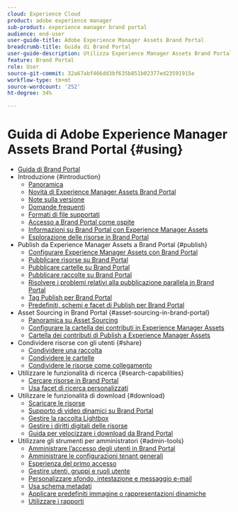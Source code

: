 ```yaml
---
cloud: Experience Cloud
product: adobe experience manager
sub-product: experience manager brand portal
audience: end-user
user-guide-title: Adobe Experience Manager Assets Brand Portal
breadcrumb-title: Guida di Brand Portal
user-guide-description: Utilizza Experience Manager Assets Brand Portal per soddisfare le esigenze di marketing con la distribuzione sicura delle risorse approvate del brand e dei prodotti, per consentirne il download da parte di agenzie esterne, partner, team interni e rivenditori.
feature: Brand Portal
role: User
source-git-commit: 32a67abf466dd3bf635b851b02377ed23591915e
workflow-type: tm+mt
source-wordcount: '252'
ht-degree: 34%

---
```



# Guida di Adobe Experience Manager Assets Brand Portal {#using}

+ [Guida di Brand Portal](/help/using/home.md)
+ Introduzione {#introduction}
   + [Panoramica](/help/using/brand-portal.md)
   + [Novità di Experience Manager Assets Brand Portal](/help/using/whats-new.md)
   + [Note sulla versione](/help/using/brand-portal-release-notes.md)
   + [Domande frequenti](/help/using/brand-portal-faqs.md)
   + [Formati di file supportati](/help/using/brand-portal-supported-formats.md)
   + [Accesso a Brand Portal come ospite](/help/using/guest-access.md)
   + [Informazioni su Brand Portal con Experience Manager Assets](https://experienceleague.adobe.com/en/docs/experience-manager-brand-portal/using/home)
   + [Esplorazione delle risorse in Brand Portal](/help/using/browse-assets-brand-portal.md)
+ Publish da Experience Manager Assets a Brand Portal {#publish}
   + [Configurare Experience Manager Assets con Brand Portal](/help/using/configure-aem-assets-with-brand-portal.md)
   + [Pubblicare risorse su Brand Portal](https://experienceleague.adobe.com/en/docs/experience-manager-65/content/assets/brandportal/brand-portal-publish-assets)
   + [Pubblicare cartelle su Brand Portal](https://experienceleague.adobe.com/en/docs/experience-manager-65/content/assets/brandportal/brand-portal-publish-folder)
   + [Pubblicare raccolte su Brand Portal](https://experienceleague.adobe.com/en/docs/experience-manager-65/content/assets/brandportal/brand-portal-publish-collection)
   + [Risolvere i problemi relativi alla pubblicazione parallela in Brand Portal](/help/using/troubleshoot-parallel-publishing.md)
   + [Tag Publish per Brand Portal](/help/using/brand-portal-publish-tags.md)
   + [Predefiniti, schemi e facet di Publish per Brand Portal](/help/using/publish-schema-search-facets-presets.md)
+ Asset Sourcing in Brand Portal {#asset-sourcing-in-brand-portal}
   + [Panoramica su Asset Sourcing](/help/using/brand-portal-asset-sourcing.md)
   + [Configurare la cartella dei contributi in Experience Manager Assets](/help/using/brand-portal-publish-contribution-folder-to-brand-portal.md)
   + [Cartella dei contributi di Publish a Experience Manager Assets](/help/using/brand-portal-publish-contribution-folder-to-aem-assets.md)
+ Condividere risorse con gli utenti {#share}
   + [Condividere una raccolta](/help/using/brand-portal-share-collection.md)
   + [Condividere le cartelle](/help/using/brand-portal-sharing-folders.md)
   + [Condividere le risorse come collegamento](/help/using/brand-portal-link-share.md)
+ Utilizzare le funzionalità di ricerca {#search-capabilities}
   + [Cercare risorse in Brand Portal](/help/using/brand-portal-searching.md)
   + [Usa facet di ricerca personalizzati](/help/using/brand-portal-search-facets.md)
+ Utilizzare le funzionalità di download {#download}
   + [Scaricare le risorse](/help/using/brand-portal-download-assets.md)
   + [Supporto di video dinamici su Brand Portal](/help/using/dynamic-video-brand-portal.md)
   + [Gestire la raccolta Lightbox](/help/using/brand-portal-light-box.md)
   + [Gestire i diritti digitali delle risorse](/help/using/manage-digital-rights-of-assets.md)
   + [Guida per velocizzare i download da Brand Portal](/help/using/accelerated-download.md)
+ Utilizzare gli strumenti per amministratori {#admin-tools}
   + [Amministrare l’accesso degli utenti in Brand Portal](/help/using/access-configurations-brand-portal.md)
   + [Amministrare le configurazioni tenant generali](/help/using/brand-portal-general-configuration.md)
   + [Esperienza del primo accesso](/help/using/brand-portal-onboarding.md)
   + [Gestire utenti, gruppi e ruoli utente](/help/using/brand-portal-adding-users.md)
   + [Personalizzare sfondo, intestazione e messaggio e-mail](/help/using/brand-portal-branding.md)
   + [Usa schema metadati](/help/using/brand-portal-metadata-schemas.md)
   + [Applicare predefiniti immagine o rappresentazioni dinamiche](/help/using/brand-portal-image-presets.md)
   + [Utilizzare i rapporti](/help/using/brand-portal-reports.md)

